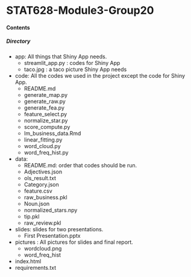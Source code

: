# STAT628-Module3-Group20

#### Contents
##### Directory
- app: All things that Shiny App needs.
    - streamlit_app.py : codes for Shiny App
    - taco.jpg : a taco picture Shiny App needs
- code: All the codes we used in the project except the code for Shiny App.
    - README.md		
    - generate_map.py
    - generate_raw.py
    - generate_fea.py		
    - feature_select.py	
    - normalize_star.py		
    - score_compute.py
    - lm_business_data.Rmd
    - linear_fitting.py	
    - word_cloud.py	
    - word_freq_hist.py
- data:  					
    - README.md: order that codes should be run.
    - Adjectives.json		
    - ols_result.txt
    - Category.json		
    - feature.csv		
    - raw_business.pkl
    - Noun.json		
    - normalized_stars.npy
    - tip.pkl
    - raw_review.pkl
- slides: slides for two presentations.
    - First Presentation.pptx
- pictures : All pictures for slides and final report.
    - wordcloud.png
    - word_freq_hist
- index.html		
- requirements.txt
